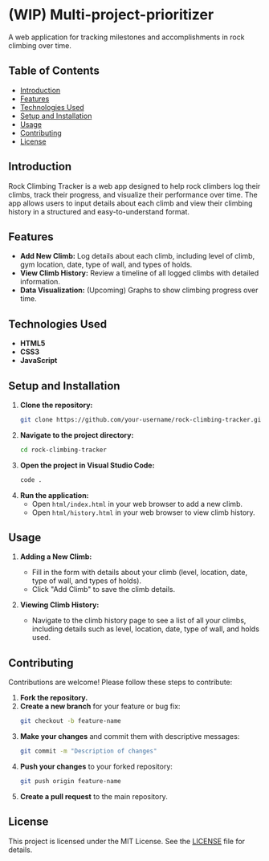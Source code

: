 # (WIP) Multi-project-prioritizer

A web application for tracking milestones and accomplishments in rock climbing over time.

## Table of Contents

- [Introduction](#introduction)
- [Features](#features)
- [Technologies Used](#technologies-used)
- [Setup and Installation](#setup-and-installation)
- [Usage](#usage)
- [Contributing](#contributing)
- [License](#license)

## Introduction

Rock Climbing Tracker is a web app designed to help rock climbers log their climbs, track their progress, and visualize their performance over time. The app allows users to input details about each climb and view their climbing history in a structured and easy-to-understand format.

## Features

- **Add New Climb:** Log details about each climb, including level of climb, gym location, date, type of wall, and types of holds.
- **View Climb History:** Review a timeline of all logged climbs with detailed information.
- **Data Visualization:** (Upcoming) Graphs to show climbing progress over time.

## Technologies Used

- **HTML5**
- **CSS3**
- **JavaScript**

## Setup and Installation

1. **Clone the repository:**
   ```bash
   git clone https://github.com/your-username/rock-climbing-tracker.git
   ```
2. **Navigate to the project directory:**
   ```bash
   cd rock-climbing-tracker
   ```
3. **Open the project in Visual Studio Code:**
   ```bash
   code .
   ```
4. **Run the application:**
   - Open `html/index.html` in your web browser to add a new climb.
   - Open `html/history.html` in your web browser to view climb history.

## Usage

1. **Adding a New Climb:**
   - Fill in the form with details about your climb (level, location, date, type of wall, and types of holds).
   - Click "Add Climb" to save the climb details.

2. **Viewing Climb History:**
   - Navigate to the climb history page to see a list of all your climbs, including details such as level, location, date, type of wall, and holds used.

## Contributing

Contributions are welcome! Please follow these steps to contribute:

1. **Fork the repository.**
2. **Create a new branch** for your feature or bug fix:
   ```bash
   git checkout -b feature-name
   ```
3. **Make your changes** and commit them with descriptive messages:
   ```bash
   git commit -m "Description of changes"
   ```
4. **Push your changes** to your forked repository:
   ```bash
   git push origin feature-name
   ```
5. **Create a pull request** to the main repository.

## License

This project is licensed under the MIT License. See the [LICENSE](LICENSE.txt) file for details.
